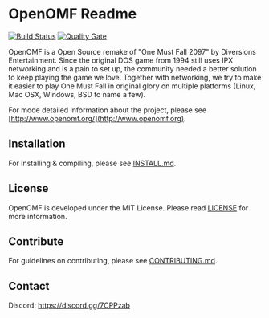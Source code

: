 OpenOMF Readme 
=======

[![Build Status](https://travis-ci.com/omf2097/openomf.svg?branch=master)](https://travis-ci.com/omf2097/openomf)
[![Quality Gate](https://sonarcloud.io/api/project_badges/measure?project=openomf%3AOpenOMF&metric=alert_status)](https://sonarcloud.io/dashboard?id=openomf%3AOpenOMF)

OpenOMF is a Open Source remake of "One Must Fall 2097" by Diversions Entertainment.
Since the original DOS game from 1994 still uses IPX networking and is a pain to set
up, the community needed a better solution to keep playing the game we love. Together
with networking, we try to make it easier to play One Must Fall in original glory on
multiple platforms (Linux, Mac OSX, Windows, BSD to name a few).

For mode detailed information about the project, please see [http://www.openomf.org/](http://www.openomf.org).

Installation
------------
For installing & compiling, please see [INSTALL.md](https://github.com/omf2097/openomf/blob/master/INSTALL.md).

License
-------
OpenOMF is developed under the MIT License. Please read [LICENSE](https://github.com/omf2097/openomf/blob/master/LICENSE) for more information.

Contribute
----------
For guidelines on contributing, please see [CONTRIBUTING.md](https://github.com/omf2097/openomf/blob/master/CONTRIBUTING.md).

Contact
-------

Discord: https://discord.gg/7CPPzab
